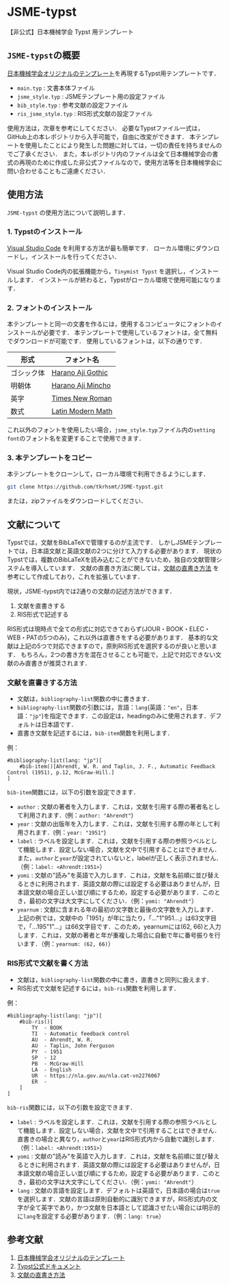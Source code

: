 # JSME-typst
【非公式】日本機械学会 Typst 用テンプレート

## `JSME-typst`の概要

[日本機械学会オリジナルのテンプレート](https://www.jsme.or.jp/publish/transact/for-authors.html)を再現するTypst用テンプレートです．

- `main.typ` : 文書本体ファイル
- `jsme_style.typ` : JSMEテンプレート用の設定ファイル
- `bib_style.typ` : 参考文献の設定ファイル
- `ris_jsme_style.typ` : RIS形式文献の設定ファイル

使用方法は，次章を参考にしてください．
必要なTypstファイル一式は，GitHub上の本レポジトリから入手可能で，自由に改変ができます．
本テンプレートを使用したことにより発生した問題に対しては，一切の責任を持ちませんのでご了承ください．
また，本レポジトリ内のファイルは全て日本機械学会の書式の再現のために作成した非公式ファイルなので，使用方法等を日本機械学会に問い合わせることもご遠慮ください．

## 使用方法

`JSME-typst` の使用方法について説明します．

### 1. Typstのインストール

[Visual Studio Code](https://code.visualstudio.com/) を利用する方法が最も簡単です．
ローカル環境にダウンロードし，インストールを行ってください．

Visual Studio Code内の拡張機能から，`Tinymist Typst` を選択し，インストールします．
インストールが終わると，Typstがローカル環境で使用可能になります．

### 2. フォントのインストール

本テンプレートと同一の文書を作るには，使用するコンピュータにフォントのインストールが必要です．
本テンプレートで使用しているフォントは，全て無料でダウンロードが可能です．
使用しているフォントは，以下の通りです．

| 形式 | フォント名 |
| ---- | ---- |
| ゴシック体 | [Harano Aji Gothic](https://github.com/trueroad/HaranoAjiFonts) |
| 明朝体 | [Harano Aji Mincho](https://github.com/trueroad/HaranoAjiFonts) |
| 英字 | [Times New Roman](https://www.freefontdownload.org/ja/times-new-roman.font) |
| 数式 | [Latin Modern Math](https://ctan.org/tex-archive/fonts/lm-math) |

これ以外のフォントを使用したい場合，`jsme_style.typ`ファイル内の`setting font`のフォント名を変更することで使用できます．

### 3. 本テンプレートをコピー

本テンプレートをクローンして，ローカル環境で利用できるようにします．

```zsh
git clone https://github.com/tkrhsmt/JSME-typst.git
```

または，zipファイルをダウンロードしてください．

## 文献について

Typstでは，文献をBibLaTeXで管理するのが主流です．
しかしJSMEテンプレートでは，日本語文献と英語文献の2つに分けて入力する必要があります．
現状のTypstでは，複数のBibLaTeXを読み込むことができないため，独自の文献管理システムを導入しています．
文献の直書き方法に関しては，[文献の直書き方法](https://zrbabbler.hatenablog.com/entry/2024/05/06/180901) を参考にして作成しており，これを拡張しています．

現状，JSME-typst内では2通りの文献の記述方法ができます．

1. 文献を直書きする
1. RIS形式で記述する

RIS形式は現時点で全ての形式に対応できておらず(JOUR・BOOK・ELEC・WEB・PATの5つのみ)，これ以外は直書きをする必要があります．
基本的な文献は上記の5つで対応できますので，原則RIS形式を選択するのが良いと思います．
もちろん，2つの書き方を混在させることも可能で，上記で対応できない文献のみ直書きが推奨されます．

### 文献を直書きする方法

- 文献は，`bibliography-list`関数の中に書きます．
- `bibliography-list`関数の引数には，言語：`lang`(英語：`"en"`，日本語：`"jp"`)を指定できます．この設定は，headingのみに使用されます．デフォルトは日本語です．
- 直書き文献を記述するには，`bib-item`関数を利用します．

例：
```typst
#bibliography-list(lang: "jp")[
    #bib-item()[Ahrendt, W. R. and Taplin, J. F., Automatic Feedback Control (1951), p.12, McGraw-Hill.]
]
```

`bib-item`関数には，以下の引数を設定できます．

- `author` : 文献の著者を入力します．これは，文献を引用する際の著者名として利用されます．(例：`author: "Ahrendt"`)
- `year` : 文献の出版年を入力します．これは，文献を引用する際の年として利用されます．(例：`year: "1951"`)
- `label` : ラベルを設定します．これは，文献を引用する際の参照ラベルとして機能します．設定しない場合，文献を文中で引用することはできません．また，`author`と`year`が設定されていないと，labelが正しく表示されません．（例：`label: <Ahrendt:1951>`）
- `yomi` : 文献の"読み"を英語で入力します．これは，文献を名前順に並び替えるときに利用されます．英語文献の際には設定する必要はありませんが，日本語文献の場合正しい並び順にするため，設定する必要があります．このとき，最初の文字は大文字にしてください．（例：`yomi: "Ahrendt"`）
- `yearnum` : 文献に含まれる年の最初の文字数と最後の文字数を入力します．上記の例では，文献中の「1951」が年に当たり，「..."1"951...」は63文字目で，「...195"1"...」は66文字目です．このため，yearnumには(62, 66)と入力します．これは，文献の著者と年が重複した場合に自動で年に番号振りを行います．（例：`yearnum: (62, 66)`）

### RIS形式で文献を書く方法

- 文献は，`bibliography-list`関数の中に書き，直書きと同列に扱えます．
- RIS形式で文献を記述するには，`bib-ris`関数を利用します．

例：
```typst
#bibliography-list(lang: "jp")[
    #bib-ris()[
        TY  - BOOK
        TI  - Automatic feedback control
        AU  - Ahrendt, W. R.
        AU  - Taplin, John Ferguson
        PY  - 1951
        SP  - 12
        PB  - McGraw-Hill
        LA  - English
        UR  - https://nla.gov.au/nla.cat-vn2276067
        ER  -
    ]
]
```

`bib-ris`関数には，以下の引数を設定できます．

- `label` : ラベルを設定します．これは，文献を引用する際の参照ラベルとして機能します．設定しない場合，文献を文中で引用することはできません．直書きの場合と異なり，`author`と`year`はRIS形式内から自動で識別します．（例：`label: <Ahrendt:1951>`）
- `yomi` : 文献の"読み"を英語で入力します．これは，文献を名前順に並び替えるときに利用されます．英語文献の際には設定する必要はありませんが，日本語文献の場合正しい並び順にするため，設定する必要があります．このとき，最初の文字は大文字にしてください．（例：`yomi: "Ahrendt"`）
- `lang` : 文献の言語を設定します．デフォルトは英語で，日本語の場合は`true`を選択します．文献の言語は原則自動的に識別できますが，RIS形式内の文字が全て英字であり，かつ文献を日本語として認識させたい場合には明示的に`lang`を設定する必要があります．（例：`lang: true`）

## 参考文献

1. [日本機械学会オリジナルのテンプレート](https://www.jsme.or.jp/publish/transact/for-authors.html)
1. [Typst公式ドキュメント](https://typst.app/docs/)
1. [文献の直書き方法](https://zrbabbler.hatenablog.com/entry/2024/05/06/180901)
